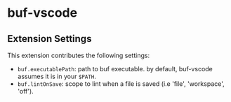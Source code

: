 # buf-vscode

## Extension Settings

This extension contributes the following settings:

* `buf.executablePath`: path to buf executable. by default, buf-vscode assumes it is in your `$PATH`.
* `buf.lintOnSave`: scope to lint when a file is saved (i.e 'file', 'workspace', 'off').

